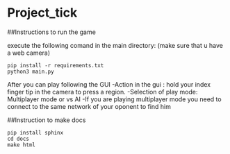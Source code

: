 # Project_tick
##Instructions to run the game

execute the following comand in the main directory:
(make sure that u have a web camera)

```
pip install -r requirements.txt
python3 main.py
```

After you can play following the GUI
-Action in the gui : hold your index finger tip in the camera to press a region.
-Selection of play mode: Multiplayer mode or vs AI
-If you are playing multiplayer mode you need to connect to the same network of your oponent to find him

##Instruction to make docs

```
pip install sphinx
cd docs
make html
```